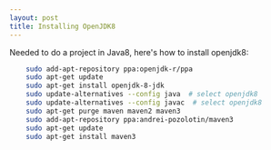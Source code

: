 ```yaml
---
layout: post
title: Installing OpenJDK8
---
```


Needed to do a project in Java8, here's how to install openjdk8:

```bash
    sudo add-apt-repository ppa:openjdk-r/ppa
    sudo apt-get update
    sudo apt-get install openjdk-8-jdk
    sudo update-alternatives --config java  # select openjdk8
    sudo update-alternatives --config javac  # select openjdk8
    sudo apt-get purge maven maven2 maven3
    sudo add-apt-repository ppa:andrei-pozolotin/maven3
    sudo apt-get update
    sudo apt-get install maven3
```
